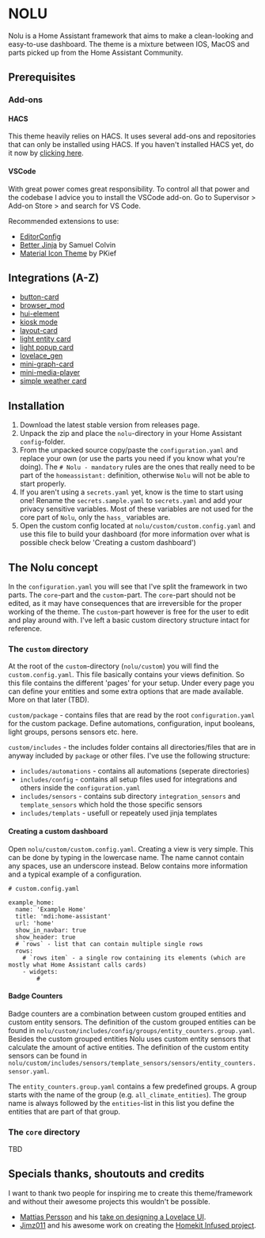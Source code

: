# NOLU

Nolu is a Home Assistant framework that aims to make a clean-looking and
easy-to-use dashboard. The theme is a mixture between IOS, MacOS and parts picked up from the Home Assistant Community.

## Prerequisites

### Add-ons

#### HACS

This theme heavily relies on HACS. It uses several add-ons and repositories that can only be installed
using HACS. If you haven't installed HACS yet, do it now by [clicking here](https://hacs.xyz/docs/installation/installation/).

#### VSCode

With great power comes great responsibility. To control all that power and the codebase I advice you to install the VSCode add-on. Go to Supervisor > Add-on Store > and search for VS Code.

Recommended extensions to use:
- [EditorConfig](https://marketplace.visualstudio.com/items?itemName=EditorConfig.EditorConfig)
- [Better Jinja](https://marketplace.visualstudio.com/items?itemName=samuelcolvin.jinjahtml) by Samuel Colvin
- [Material Icon Theme](https://marketplace.visualstudio.com/items?itemName=PKief.material-icon-theme) by PKief

## Integrations (A-Z)

- [button-card](https://github.com/custom-cards/button-card)
- [browser_mod](https://github.com/thomasloven/hass-browser_mod)
- [hui-element](https://github.com/thomasloven/lovelace-hui-element)
- [kiosk mode](https://github.com/maykar/kiosk-mode)
- [layout-card](https://github.com/thomasloven/lovelace-layout-card)
- [light entity card](https://github.com/ljmerza/light-entity-card)
- [light popup card](https://github.com/DBuit/light-popup-card)
- [lovelace_gen](https://github.com/thomasloven/hass-lovelace_gen)
- [mini-graph-card](https://github.com/kalkih/mini-graph-card)
- [mini-media-player](https://github.com/kalkih/mini-media-player)
- [simple weather card](https://github.com/kalkih/simple-weather-card)

## Installation

1. Download the latest stable version from releases page.
2. Unpack the zip and place the `nolu`-directory in your Home Assistant `config`-folder.
3. From the unpacked source copy/paste the `configuration.yaml` and replace your own (or use the parts you need if you know what you're doing). The `# Nolu - mandatory` rules are the ones that really need to be part of the `homeassistant:` definition, otherwise `Nolu` will not be able to start properly.
4. If you aren't using a `secrets.yaml` yet, know is the time to start using one! Rename the `secrets.sample.yaml` to `secrets.yaml` and add your privacy sensitive variables. Most of these variables are not used for the core part of `Nolu`, only the `hass_` variables are.
5. Open the custom config located at `nolu/custom/custom.config.yaml` and use this file to build your dashboard (for more information over what is possible check below 'Creating a custom dashboard')

## The Nolu concept

In the `configuration.yaml` you will see that I've split the framework in two parts. The `core`-part and the `custom`-part. The `core`-part should not be edited, as it may have consequences that are irreversible for the proper working of the theme. The `custom`-part however is free for the user to edit and play around with. I've left a basic custom directory structure intact for reference.

### The `custom` directory

At the root of the `custom`-directory (`nolu/custom`) you will find the `custom.config.yaml`. This file basically contains your views definition. So this file contains the different 'pages' for your setup. Under every page you can define your entities and some extra options that are made available. More on that later (TBD).

`custom/package` - contains files that are read by the root `configuration.yaml` for the custom package. Define automations, configuration, input booleans, light groups, persons sensors etc. here.

`custom/includes` - the includes folder contains all directories/files that are in anyway included by `package` or other files. I've use the following structure:
- `includes/automations` - contains all automations (seperate directories)
- `includes/config` - contains all setup files used for integrations and others inside the `configuration.yaml`
- `includes/sensors` - contains sub directory `integration_sensors` and `template_sensors` which hold the those specific sensors
- `includes/templats` - usefull or repeately used jinja templates

#### Creating a custom dashboard

Open `nolu/custom/custom.config.yaml`. Creating a view is very simple. This can be done by typing in the lowercase name. The name cannot contain any spaces, use an underscore instead. Below contains more information and a typical example of a configuration.

``` 
# custom.config.yaml

example_home:
  name: 'Example Home'
  title: 'mdi:home-assistant'
  url: 'home'
  show_in_navbar: true
  show_header: true
  # `rows` - list that can contain multiple single rows
  rows:
    # `rows item` - a single row containing its elements (which are mostly what Home Assistant calls cards)
    - widgets:
        # 
```

#### Badge Counters

Badge counters are a combination between custom grouped entities and custom entity sensors. The definition of the custom grouped entities can be found in `nolu/custom/includes/config/groups/entity_counters.group.yaml`. Besides the custom grouped entities Nolu uses custom entity sensors that calculate the amount of active entities. The definition of the custom entity sensors can be found in `nolu/custom/includes/sensors/template_sensors/sensors/entity_counters.sensor.yaml`.

The `entity_counters.group.yaml` contains a few predefined groups. A group starts with the name of the group (e.g. `all_climate_entities`). The group name is always followed by the `entities`-list in this list you define the entities that are part of that group.


### The `core` directory

TBD

## Specials thanks, shoutouts and credits

I want to thank two people for inspiring me to create this theme/framework and without their awesome projects this wouldn't be possible.

- [Mattias Persson](https://community.home-assistant.io/u/Mattias_Persson) and his [take on designing a Lovelace UI](https://community.home-assistant.io/t/a-different-take-on-designing-a-lovelace-ui/162594).
- [Jimz011](https://community.home-assistant.io/u/jimz011) and his awesome work on creating the [Homekit Infused project](https://github.com/jimz011/homekit-infused).